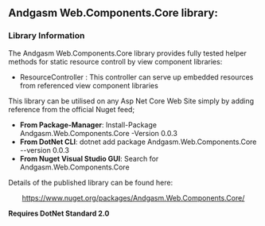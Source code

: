 <h2>Andgasm Web.Components.Core library:</h2>

<h3>Library Information</h3>
<p>The Andgasm Web.Components.Core library provides fully tested helper methods for static resource controll by view component libraries:
	<ul>
		<li>ResourceController : This controller can serve up embedded resources from referenced view component libraries </li>
	</ul>
</p>

<p>
    This library can be utilised on any Asp Net Core Web Site simply by adding reference from the official Nuget feed;
</p>

<ul>
    <li><b>From Package-Manager</b>: Install-Package Andgasm.Web.Components.Core -Version 0.0.3</li>
    <li><b>From DotNet CLI</b>: dotnet add package Andgasm.Web.Components.Core --version 0.0.3</li>
    <li><b>From Nuget Visual Studio GUI</b>: Search for Andgasm.Web.Components.Core</li>
</ul>

<p>
    Details of the published library can be found here:
</p>

<p>
    &nbsp;&nbsp;&nbsp;&nbsp;&nbsp;&nbsp;&nbsp;<a href="https://www.nuget.org/packages/Andgasm.Web.Components.Core/">https://www.nuget.org/packages/Andgasm.Web.Components.Core/</a>
</p>

<p><b>Requires DotNet Standard 2.0</b></p>